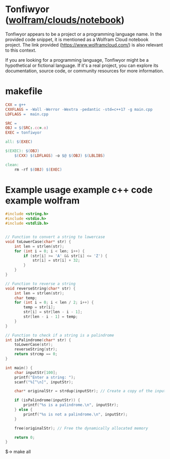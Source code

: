 # Tonfiwyor ([wolfram/clouds/notebook](https://www.wolframcloud.com/))

Tonfiwyor appears to be a project or a programming language name. In the provided code snippet, it is mentioned as a Wolfram Cloud notebook project. The link provided (https://www.wolframcloud.com/) is also relevant to this context.

If you are looking for a programming language, Tonfiwyor might be a hypothetical or fictional language. If it's a real project, you can explore its documentation, source code, or community resources for more information.

# makefile 
```makefile 
CXX = g++
CXXFLAGS = -Wall -Werror -Wextra -pedantic -std=c++17 -g main.cpp
LDFLAGS =  main.cpp

SRC = 
OBJ = $(SRC:.cc=.o)
EXEC = tonfiwyor

all: $(EXEC)

$(EXEC): $(OBJ)
	$(CXX) $(LDFLAGS) -o $@ $(OBJ) $(LBLIBS)

clean:
	rm -rf $(OBJ) $(EXEC)
```

# Example usage example c++ code example wolfram
```c++
#include <string.h>
#include <stdio.h>
#include <stdlib.h>


// Function to convert a string to lowercase
void toLowerCase(char* str) {
    int len = strlen(str);
    for (int i = 0; i < len; i++) {
        if (str[i] >= 'A' && str[i] <= 'Z') {
            str[i] = str[i] + 32;
        }
    }
}

// Function to reverse a string
void reverseString(char* str) {
    int len = strlen(str);
    char temp;
    for (int i = 0; i < len / 2; i++) {
        temp = str[i];
        str[i] = str[len - i - 1];
        str[len - i - 1] = temp;
    }
}

// Function to check if a string is a palindrome
int isPalindrome(char* str) {
    toLowerCase(str);
    reverseString(str);
    return strcmp == 0;
}

int main() {
    char inputStr[100];
    printf("Enter a string: ");
    scanf("%[^\n]", inputStr);

    char* originalStr = strdup(inputStr); // Create a copy of the input string

    if (isPalindrome(inputStr)) {
        printf("%s is a palindrome.\n", inputStr);
    } else {
        printf("%s is not a palindrome.\n", inputStr);
    }

    free(originalStr); // Free the dynamically allocated memory

    return 0;
}
```
$-> make all
